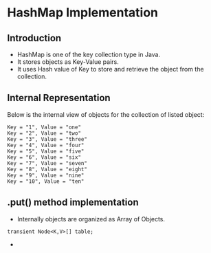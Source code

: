 # HashMap Implementation

## Introduction
* HashMap is one of the key collection type in Java. 
* It stores objects as Key-Value pairs.
* It uses Hash value of Key to store and retrieve the object from the collection.

## Internal Representation
Below is the internal view of objects for the collection of listed object: 
```
Key = "1", Value = "one"
Key = "2", Value = "two"
Key = "3", Value = "three"
Key = "4", Value = "four"
Key = "5", Value = "five"
Key = "6", Value = "six"
Key = "7", Value = "seven"
Key = "8", Value = "eight"
Key = "9", Value = "nine"
Key = "10", Value = "ten"
```
## .put() method implementation
* Internally objects are organized as Array of Objects.
```
transient Node<K,V>[] table;
```
* 


